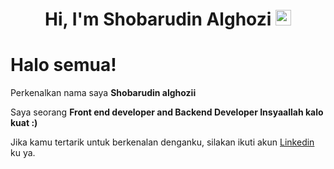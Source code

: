 <h1 align="center">Hi, I'm Shobarudin Alghozi <img src = "https://raw.githubusercontent.com/MartinHeinz/MartinHeinz/master/wave.gif" style="width: 25px;"> </h1></h1>

# Halo semua! 

Perkenalkan nama saya **Shobarudin alghozii**

Saya seorang **Front end developer and Backend Developer Insyaallah kalo kuat :)**

Jika kamu tertarik untuk berkenalan denganku, silakan ikuti akun [Linkedin](https://www.linkedin.com/in/Shobarudin-alghozi/) ku ya.

<p align="left">
<a href="https://github.com/alghoziii">
 
</a>
</p>
